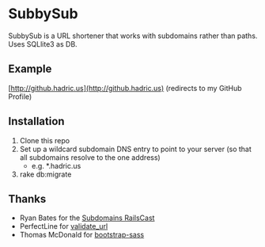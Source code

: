 SubbySub
========

SubbySub is a URL shortener that works with subdomains rather than paths. Uses SQLlite3 as DB.

Example
-------

[http://github.hadric.us](http://github.hadric.us) (redirects to my GitHub Profile)

Installation
------------

1. Clone this repo
2. Set up a wildcard subdomain DNS entry to point to your server (so that all subdomains resolve to the one address)
	* e.g. *.hadric.us
3. rake db:migrate

Thanks
------

* Ryan Bates for the [Subdomains RailsCast](http://railscasts.com/episodes/221-subdomains-in-rails-3)
* PerfectLine for [validate_url](https://github.com/perfectline/validates_url)
* Thomas McDonald for [bootstrap-sass](https://github.com/thomas-mcdonald/bootstrap-sass)